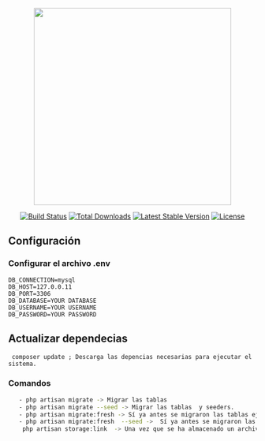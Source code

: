 <p align="center"><a href="https://laravel.com" target="_blank"><img src="https://raw.githubusercontent.com/laravel/art/master/logo-lockup/5%20SVG/2%20CMYK/1%20Full%20Color/laravel-logolockup-cmyk-red.svg" width="400"></a></p>

<p align="center">
<a href="https://travis-ci.org/laravel/framework"><img src="https://travis-ci.org/laravel/framework.svg" alt="Build Status"></a>
<a href="https://packagist.org/packages/laravel/framework"><img src="https://img.shields.io/packagist/dt/laravel/framework" alt="Total Downloads"></a>
<a href="https://packagist.org/packages/laravel/framework"><img src="https://img.shields.io/packagist/v/laravel/framework" alt="Latest Stable Version"></a>
<a href="https://packagist.org/packages/laravel/framework"><img src="https://img.shields.io/packagist/l/laravel/framework" alt="License"></a>
</p>



## Configuración

### Configurar el archivo .env

```
DB_CONNECTION=mysql
DB_HOST=127.0.0.11
DB_PORT=3306
DB_DATABASE=YOUR DATABASE
DB_USERNAME=YOUR USERNAME
DB_PASSWORD=YOUR PASSWORD
```
## Actualizar dependecias
```
 composer update ; Descarga las depencias necesarias para ejecutar el sistema. 
```

### Comandos
```bash
   - php artisan migrate -> Migrar las tablas 
   - php artisan migrate --seed -> Migrar las tablas  y seeders.
   - php artisan migrate:fresh -> Sí ya antes se migraron las tablas ejecutar este comando para realizar los cambios realizados.
   - php artisan migrate:fresh  --seed ->  Sí ya antes se migraron las tablas ejecutar este comando para realizar los cambios y enviar los seeders.
    php artisan storage:link  -> Una vez que se ha almacenado un archivo y se ha creado el enlace simbólico, puede crear una URL a los archivos utilizando el asistente de activos.
```


